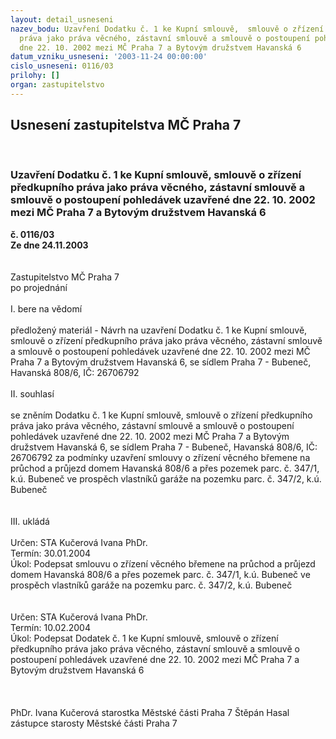 ```yaml
---
layout: detail_usneseni
nazev_bodu: Uzavření Dodatku č. 1 ke Kupní smlouvě,  smlouvě o zřízení předkupního
  práva jako práva věcného, zástavní smlouvě a smlouvě o postoupení pohledávek uzavřené
  dne 22. 10. 2002 mezi MČ Praha 7 a Bytovým družstvem Havanská 6
datum_vzniku_usneseni: '2003-11-24 00:00:00'
cislo_usneseni: 0116/03
prilohy: []
organ: zastupitelstvo
---
```

<div id="ucUsn_pList" class="usn">
	<span><h2>Usnesení zastupitelstva MČ Praha 7 </h2>
<br></span><div class="standBody">
<span><h3>Uzavření Dodatku č. 1 ke Kupní smlouvě,  smlouvě o zřízení předkupního práva jako práva věcného, zástavní smlouvě a smlouvě o postoupení pohledávek uzavřené dne 22. 10. 2002 mezi MČ Praha 7 a Bytovým družstvem Havanská 6</h3></span><div class="center">
		<strong>č. 0116/03</strong><br>
	</div>
<div class="center">
		<strong>Ze dne 24.11.2003</strong><br><br>
	</div>
<br>Zastupitelstvo MČ Praha 7<br>po projednání<br><br>I.	bere na vědomí<br><br> předložený materiál - Návrh na uzavření Dodatku č. 1 ke Kupní smlouvě, smlouvě o zřízení předkupního práva jako práva věcného, zástavní smlouvě a smlouvě o postoupení pohledávek uzavřené dne 22. 10. 2002 mezi MČ Praha 7 a Bytovým družstvem Havanská 6, se sídlem Praha 7 - Bubeneč, Havanská 808/6, IČ: 26706792<br><br>II.	souhlasí <br><br>se zněním Dodatku č. 1 ke Kupní smlouvě, smlouvě o zřízení předkupního práva jako práva věcného, zástavní smlouvě a smlouvě o postoupení pohledávek uzavřené dne 22. 10. 2002 mezi MČ Praha 7 a Bytovým družstvem Havanská 6, se sídlem Praha 7 - Bubeneč, Havanská 808/6, IČ: 26706792 za podmínky uzavření smlouvy o zřízení věcného břemene na průchod a průjezd domem Havanská 808/6 a přes pozemek parc. č. 347/1, k.ú. Bubeneč ve prospěch vlastníků garáže na pozemku parc. č. 347/2, k.ú. Bubeneč <br><br><br>III.	ukládá <br><br>Určen:	STA Kučerová Ivana PhDr.<br>Termín: 30.01.2004<br>Úkol:	Podepsat smlouvu o zřízení věcného břemene na průchod a průjezd domem Havanská 808/6 a přes pozemek parc. č. 347/1, k.ú. Bubeneč ve prospěch vlastníků garáže na pozemku parc. č. 347/2, k.ú. Bubeneč  <br><br> <br>Určen:	STA Kučerová Ivana PhDr.<br>Termín: 10.02.2004<br>Úkol:	Podepsat Dodatek č. 1 ke Kupní smlouvě,  smlouvě o zřízení předkupního práva jako práva věcného, zástavní smlouvě a smlouvě o postoupení pohledávek uzavřené dne 22. 10. 2002 mezi MČ Praha 7 a Bytovým družstvem Havanská 6<br> <br> <br> 	<br>PhDr. Ivana Kučerová starostka Městské části Praha 7	 Štěpán Hasal zástupce starosty Městské části Praha 7<br>	<br><br>
</div>
</div>
